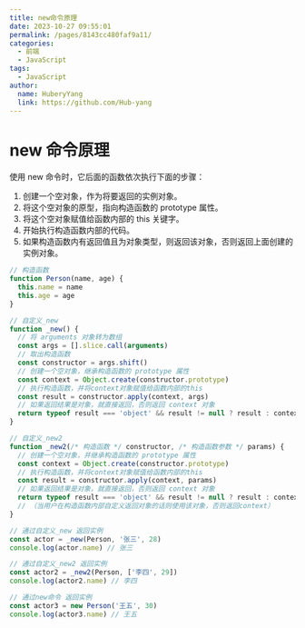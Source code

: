 ```yaml
---
title: new命令原理
date: 2023-10-27 09:55:01
permalink: /pages/8143cc480faf9a11/
categories:
  - 前端
  - JavaScript
tags:
  - JavaScript
author:
  name: HuberyYang
  link: https://github.com/Hub-yang
---
```


# new 命令原理

使用 new 命令时，它后面的函数依次执行下面的步骤：

1. 创建一个空对象，作为将要返回的实例对象。
2. 将这个空对象的原型，指向构造函数的 prototype 属性。
3. 将这个空对象赋值给函数内部的 this 关键字。
4. 开始执行构造函数内部的代码。
5. 如果构造函数内有返回值且为对象类型，则返回该对象，否则返回上面创建的实例对象。

<!-- more -->

```js
// 构造函数
function Person(name, age) {
  this.name = name
  this.age = age
}

// 自定义_new
function _new() {
  // 将 arguments 对象转为数组
  const args = [].slice.call(arguments)
  // 取出构造函数
  const constructor = args.shift()
  // 创建一个空对象，继承构造函数的 prototype 属性
  const context = Object.create(constructor.prototype)
  // 执行构造函数，并将context对象赋值给函数内部的this
  const result = constructor.apply(context, args)
  // 如果返回结果是对象，就直接返回，否则返回 context 对象
  return typeof result === 'object' && result != null ? result : context
}

// 自定义_new2
function _new2(/* 构造函数 */ constructor, /* 构造函数参数 */ params) {
  // 创建一个空对象，并继承构造函数的 prototype 属性
  const context = Object.create(constructor.prototype)
  // 执行构造函数，并将context对象赋值给函数内部的this
  const result = constructor.apply(context, params)
  // 如果返回结果是对象，就直接返回，否则返回 context 对象
  return typeof result === 'object' && result != null ? result : context
  // （当用户在构造函数内部自定义返回对象的话则使用该对象，否则返回context）
}

// 通过自定义_new 返回实例
const actor = _new(Person, '张三', 28)
console.log(actor.name) // 张三

// 通过自定义_new2 返回实例
const actor2 = _new2(Person, ['李四', 29])
console.log(actor2.name) // 李四

// 通过new命令 返回实例
const actor3 = new Person('王五', 30)
console.log(actor3.name) // 王五
```
